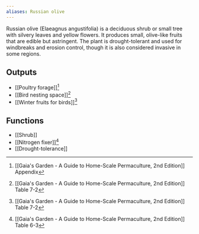 ```yaml
---
aliases: Russian olive
---
```

Russian olive (Elaeagnus angustifolia) is a deciduous shrub or small tree with silvery leaves and yellow flowers. It produces small, olive-like fruits that are edible but astringent. The plant is drought-tolerant and used for windbreaks and erosion control, though it is also considered invasive in some regions.
## Outputs
- [[Poultry forage]][^1]
- [[Bird nesting space]][^2]
- [[Winter fruits for birds]][^2]
## Functions
- [[Shrub]]
- [[Nitrogen fixer]][^3]
- [[Drought-tolerance]]

[^1]: [[Gaia's Garden - A Guide to Home-Scale Permaculture, 2nd Edition]] Appendix
[^2]: [[Gaia's Garden - A Guide to Home-Scale Permaculture, 2nd Edition]] Table 7-2
[^3]: [[Gaia's Garden - A Guide to Home-Scale Permaculture, 2nd Edition]] Table 6-3
